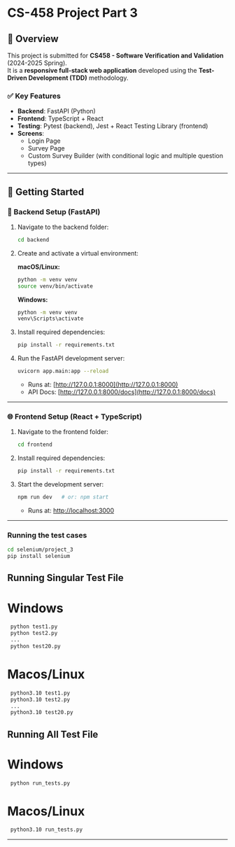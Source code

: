 # CS-458 Project Part 3

## 📘 Overview

This project is submitted for **CS458 - Software Verification and Validation** (2024-2025 Spring).  
It is a **responsive full-stack web application** developed using the **Test-Driven Development (TDD)** methodology.

### ✅ Key Features

- **Backend**: FastAPI (Python)
- **Frontend**: TypeScript + React
- **Testing**: Pytest (backend), Jest + React Testing Library (frontend)
- **Screens**:
  - Login Page
  - Survey Page
  - Custom Survey Builder (with conditional logic and multiple question types)

---

## 🚀 Getting Started

### 🔧 Backend Setup (FastAPI)

1. Navigate to the backend folder:
   ```bash
   cd backend
   ```

2. Create and activate a virtual environment:

   **macOS/Linux:**
   ```bash
   python -m venv venv
   source venv/bin/activate
   ```

   **Windows:**
   ```bash
   python -m venv venv
   venv\Scripts\activate
   ```

3. Install required dependencies:
   ```bash
   pip install -r requirements.txt
   ```

4. Run the FastAPI development server:
   ```bash
   uvicorn app.main:app --reload
   ```

   - Runs at: [http://127.0.0.1:8000](http://127.0.0.1:8000)
   - API Docs: [http://127.0.0.1:8000/docs](http://127.0.0.1:8000/docs)

---

### 🌐 Frontend Setup (React + TypeScript)

1. Navigate to the frontend folder:
   ```bash
   cd frontend
   ```

2. Install required dependencies:
   ```bash
   pip install -r requirements.txt
   ```

3. Start the development server:
   ```bash
   npm run dev   # or: npm start
   ```

   - Runs at: [http://localhost:3000](http://localhost:3000)

---

### Running the test cases

```bash
cd selenium/project_3
pip install selenium
```
## Running Singular Test File

  # Windows
  ```bash
   python test1.py  
   python test2.py
   ...
   python test20.py
   ```
  # Macos/Linux
  ```bash
   python3.10 test1.py  
   python3.10 test2.py
   ...
   python3.10 test20.py
   ```
## Running All Test File

  # Windows
  ```bash
   python run_tests.py  
   ```
  # Macos/Linux
  ```bash
   python3.10 run_tests.py
   ```

---
